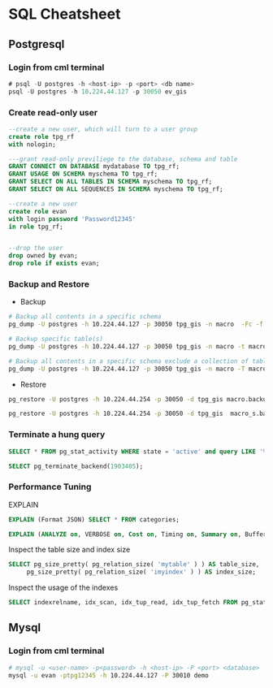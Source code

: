 # SQL Cheatsheet
## Postgresql
### Login from cml terminal
```sql
# psql -U postgres -h <host-ip> -p <port> <db name>
psql -U postgres -h 10.224.44.127 -p 30050 ev_gis
```

### Create read-only user
```sql
--create a new user, which will turn to a user group
create role tpg_rf
with nologin;

---grant read-only previliege to the database, schema and table
GRANT CONNECT ON DATABASE mydatabase TO tpg_rf;
GRANT USAGE ON SCHEMA myschema TO tpg_rf;
GRANT SELECT ON ALL TABLES IN SCHEMA myschema TO tpg_rf;
GRANT SELECT ON ALL SEQUENCES IN SCHEMA myschema TO tpg_rf;

--create a new user
create role evan
with login password 'Password12345'
in role tpg_rf;


--drop the user
drop owned by evan;
drop role if exists evan;
```

### Backup and Restore
* Backup
```bash
# Backup all contents in a specific schema
pg_dump -U postgres -h 10.224.44.127 -p 30050 tpg_gis -n macro  -Fc -f macro.backup

# Backup specific table(s)
pg_dump -U postgres -h 10.224.44.127 -p 30050 tpg_gis -n macro -t macro.macro_radius500  -Fc -f macro_s.backup

# Backup all contents in a specific schema exclude a collection of tables
pg_dump -U postgres -h 10.224.44.127 -p 30050 tpg_gis -n macro -T macro.macro_radius500  -Fc -f macro_s.backup
```

* Restore
```bash
pg_restore -U postgres -h 10.224.44.254 -p 30050 -d tpg_gis macro.backup

pg_restore -U postgres -h 10.224.44.254 -p 30050 -d tpg_gis  macro_s.backup
```


### Terminate a hung query
```sql
SELECT * FROM pg_stat_activity WHERE state = 'active' and query LIKE '%user_in_weak%' and wait_event_type = 'Lock';

SELECT pg_terminate_backend(1903405);
```

### Performance Tuning
EXPLAIN
```sql
EXPLAIN (Format JSON) SELECT * FROM categories;

EXPLAIN (ANALYZE on, VERBOSE on, Cost on, Timing on, Summary on, Buffer on) SELECT * FROM categories;
```

Inspect the table size and index size
```sql
SELECT pg_size_pretty( pg_relation_size( 'mytable' ) ) AS table_size,
     pg_size_pretty( pg_relation_size( 'imyindex' ) ) AS index_size;
```

Inspect the usage of the indexes
```sql
SELECT indexrelname, idx_scan, idx_tup_read, idx_tup_fetch FROM pg_stat_user_indexes WHERE relname = 'mytable';
```


## Mysql
### Login from cml terminal
```bash
# mysql -u <user-name> -p<password> -h <host-ip> -P <port> <database>
mysql -u evan -ptpg12345 -h 10.224.44.127 -P 30010 demo
```